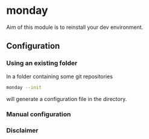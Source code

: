 # monday

Aim of this module is to reinstall your dev environment.

## Configuration

### Using an existing folder

In a folder containing some git repositories

```bash
monday --init
```

will generate a configuration file in the directory.

### Manual configuration


### Disclaimer
